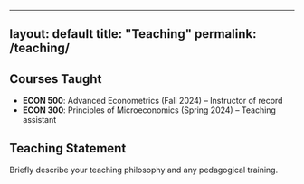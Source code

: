 
---
layout: default
title: "Teaching"
permalink: /teaching/
---

## Courses Taught

- **ECON 500**: Advanced Econometrics (Fall 2024) – Instructor of record
- **ECON 300**: Principles of Microeconomics (Spring 2024) – Teaching assistant

## Teaching Statement

Briefly describe your teaching philosophy and any pedagogical training.



